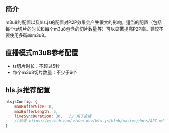 
## 简介
m3u8的配置以及hls.js的配置对P2P效果会产生很大的影响，适当的配置（包括每个ts切片的时长和每个m3u8包含的切片数量等）可以显著提高P2P率。建议不要使用多码率m3u8。

## 直播模式m3u8参考配置
- ts切片时长：不超过5秒
- 每个m3u8切片数量：不少于6个

## hls.js推荐配置
```javascript
hlsjsConfig: {
    maxBufferSize: 0,       
    maxBufferLength: 5,     
    liveSyncDuration: 30,   // 用于直播
    //参考 https://github.com/video-dev/hls.js/blob/master/docs/API.md
}
```
